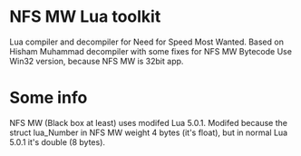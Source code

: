# NFS MW Lua toolkit
 Lua compiler and decompiler for Need for Speed Most Wanted.
 Based on Hisham Muhammad decompiler with some fixes for NFS MW Bytecode
 Use Win32 version, because NFS MW is 32bit app.
 
# Some info
 NFS MW (Black box at least) uses modifed Lua 5.0.1. Modifed because the struct lua_Number in NFS MW weight 4 bytes (it's float), but in normal Lua 5.0.1 it's double (8 bytes).